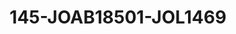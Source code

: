---
title: 145-JOAB18501-JOL1469
image: /v1543919832/viterbo/145-JOAB18501-JOL1469.jpg
brand: jolie
layout: vestito
---